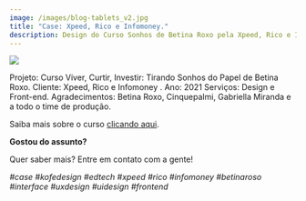 ```yaml
---
image: /images/blog-tablets_v2.jpg
title: "Case: Xpeed, Rico e Infomoney."
description: Design do Curso Sonhos de Betina Roxo pela Xpeed, Rico e Infomoney.
---
```

![](/images/ig-macbook.jpg)

Projeto: Curso Viver, Curtir, Investir: Tirando Sonhos do Papel de Betina Roxo.
Cliente: Xpeed, Rico e Infomoney .
Ano: 2021
Serviços: Design e Front-end.
Agradecimentos: Betina Roxo, Cinquepalmi, Gabriella Miranda e a todo o time de produção. 

Saiba mais sobre o curso [clicando aqui](https://xpeedschool.com.br/curso/viver-curtir-investir-tirando-sonhos-do-papel/).

**Gostou do assunto?**

Quer saber mais? Entre em contato com a gente!

*\#case #kofedesign #edtech #xpeed #rico #infomoney #betinaroso #interface #uxdesign #uidesign #frontend*